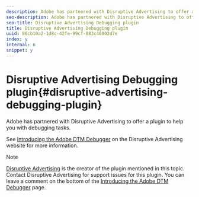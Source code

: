 ```yaml
---
description: Adobe has partnered with Disruptive Advertising to offer a plugin to help you with debugging tasks.
seo-description: Adobe has partnered with Disruptive Advertising to offer a plugin to help you with debugging tasks.
seo-title: Disruptive Advertising Debugging plugin
title: Disruptive Advertising Debugging plugin
uuid: 86cb10a2-1d8c-42fe-99cf-083c48002d7e
index: y
internal: n
snippet: y
---
```


# Disruptive Advertising Debugging plugin{#disruptive-advertising-debugging-plugin}

Adobe has partnered with Disruptive Advertising to offer a plugin to help you with debugging tasks.

See [Introducing the Adobe DTM Debugger](https://www.disruptiveadvertising.com/analytics/introducing-the-adobe-dtm-debugger/) on the Disruptive Advertising website for more information.

>[!NOTE]
>
>[Disruptive Advertising](http://www.disruptiveadvertising.com) is the creator of the plugin mentioned in this topic. Contact Disruptive Advertising for support issues for this plugin. You can leave a comment on the bottom of the [Introducing the Adobe DTM Debugger](https://www.disruptiveadvertising.com/analytics/introducing-the-adobe-dtm-debugger/) page.

